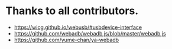 # Thanks to all contributors.
* https://wicg.github.io/webusb/#usbdevice-interface
* https://github.com/webadb/webadb.js/blob/master/webadb.js
* https://github.com/yume-chan/ya-webadb